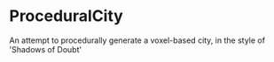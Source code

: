 # ProceduralCity
An attempt to procedurally generate a voxel-based city, in the style of 'Shadows of Doubt'
